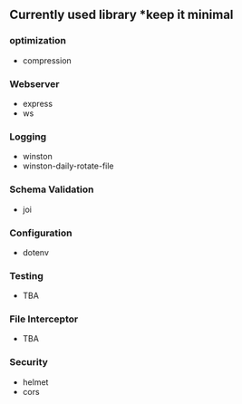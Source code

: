 ## Currently used library *keep it minimal

### optimization
- compression

### Webserver
- express
- ws

### Logging
- winston
- winston-daily-rotate-file

### Schema Validation
- joi

### Configuration
- dotenv

### Testing
- TBA

### File Interceptor
- TBA

### Security
- helmet
- cors